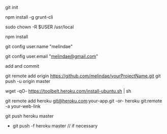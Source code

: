 git init

npm install -g grunt-cli

sudo chown -R $USER /usr/local

npm install




git config user.name "melindae"

git config user.email "melindae@gmail.com"

add and commit

git remote add origin https://github.com/melindae/yourProjectName.git
git push -u origin master



wget -qO- https://toolbelt.heroku.com/install-ubuntu.sh | sh

git remote add heroku git@heroku.com:your-app.git
 -or-
heroku git:remote -a your-web-link





git push heroku master

* git push -f heroku master // if necessary